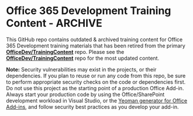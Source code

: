 # Office 365 Development Training Content - ARCHIVE

This GitHub repo contains outdated & archived training content for Office 365 Development training materials that has been retired from the primary **[OfficeDev/TrainingContent](https://www.github.com/OfficeDev/TrainingContent)** repo. Please see the **[OfficeDev/TrainingContent](https://www.github.com/OfficeDev/TrainingContent)** repo for the most updated content.

**Note:** Security vulnerabilities may exist in the projects, or their dependencies. If you plan to reuse or run any code from this repo, be sure to perform appropriate security checks on the code or dependencies first. Do not use this project as the starting point of a production Office Add-in. Always start your production code by using the Office/SharePoint development workload in Visual Studio, or the [Yeoman generator for Office Add-ins](https://github.com/OfficeDev/generator-office), and follow security best practices as you develop your add-in.
